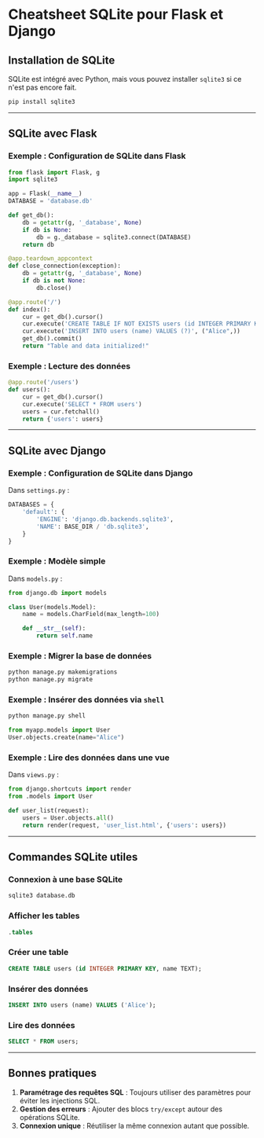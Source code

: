 
# Cheatsheet SQLite pour Flask et Django

## Installation de SQLite
SQLite est intégré avec Python, mais vous pouvez installer `sqlite3` si ce n'est pas encore fait.
```bash
pip install sqlite3
```

---

## SQLite avec Flask

### Exemple : Configuration de SQLite dans Flask
```python
from flask import Flask, g
import sqlite3

app = Flask(__name__)
DATABASE = 'database.db'

def get_db():
    db = getattr(g, '_database', None)
    if db is None:
        db = g._database = sqlite3.connect(DATABASE)
    return db

@app.teardown_appcontext
def close_connection(exception):
    db = getattr(g, '_database', None)
    if db is not None:
        db.close()

@app.route('/')
def index():
    cur = get_db().cursor()
    cur.execute('CREATE TABLE IF NOT EXISTS users (id INTEGER PRIMARY KEY, name TEXT)')
    cur.execute('INSERT INTO users (name) VALUES (?)', ("Alice",))
    get_db().commit()
    return "Table and data initialized!"
```

### Exemple : Lecture des données
```python
@app.route('/users')
def users():
    cur = get_db().cursor()
    cur.execute('SELECT * FROM users')
    users = cur.fetchall()
    return {'users': users}
```

---

## SQLite avec Django

### Exemple : Configuration de SQLite dans Django
Dans `settings.py` :
```python
DATABASES = {
    'default': {
        'ENGINE': 'django.db.backends.sqlite3',
        'NAME': BASE_DIR / 'db.sqlite3',
    }
}
```

### Exemple : Modèle simple
Dans `models.py` :
```python
from django.db import models

class User(models.Model):
    name = models.CharField(max_length=100)

    def __str__(self):
        return self.name
```

### Exemple : Migrer la base de données
```bash
python manage.py makemigrations
python manage.py migrate
```

### Exemple : Insérer des données via `shell`
```bash
python manage.py shell
```
```python
from myapp.models import User
User.objects.create(name="Alice")
```

### Exemple : Lire des données dans une vue
Dans `views.py` :
```python
from django.shortcuts import render
from .models import User

def user_list(request):
    users = User.objects.all()
    return render(request, 'user_list.html', {'users': users})
```

---

## Commandes SQLite utiles
### Connexion à une base SQLite
```bash
sqlite3 database.db
```

### Afficher les tables
```sql
.tables
```

### Créer une table
```sql
CREATE TABLE users (id INTEGER PRIMARY KEY, name TEXT);
```

### Insérer des données
```sql
INSERT INTO users (name) VALUES ('Alice');
```

### Lire des données
```sql
SELECT * FROM users;
```

---

## Bonnes pratiques
1. **Paramétrage des requêtes SQL** : Toujours utiliser des paramètres pour éviter les injections SQL.
2. **Gestion des erreurs** : Ajouter des blocs `try/except` autour des opérations SQLite.
3. **Connexion unique** : Réutiliser la même connexion autant que possible.

